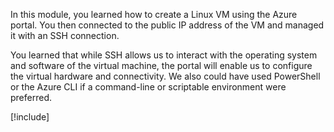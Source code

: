 In this module, you learned how to create a Linux VM using the Azure portal. You then connected to the public IP address of the VM and managed it with an SSH connection.

You learned that while SSH allows us to interact with the operating system and software of the virtual machine, the portal will enable us to configure the virtual hardware and connectivity. We also could have used PowerShell or the Azure CLI if a command-line or scriptable environment were preferred.

<!-- Cleanup sandbox -->
[!include[](../../../includes/azure-sandbox-cleanup.md)]
